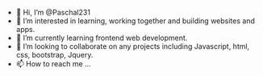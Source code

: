 - 👋 Hi, I’m @Paschal231
- 👀 I’m interested in learning, working together and building websites and apps. 
- 🌱 I’m currently learning frontend web development.
- 💞️ I’m looking to collaborate on any projects including Javascript, html, css, bootstrap, Jquery.
- 📫 How to reach me ...

<!---
Paschal231/Paschal231 is a ✨ special ✨ repository because its `README.md` (this file) appears on your GitHub profile.
You can click the Preview link to take a look at your changes.
--->
